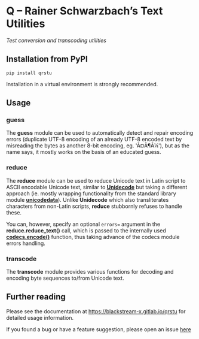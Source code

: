 # Q – Rainer Schwarzbach’s Text Utilities

_Test conversion and transcoding utilities_


## Installation from PyPI

```
pip install qrstu
```

Installation in a virtual environment is strongly recommended.


## Usage

### guess

The **guess** module can be used to automatically detect and repair encoding errors
(duplicate UTF-8 encoding of an already UTF-8 encoded text by misreading
the bytes as another 8-bit encoding, eg. 'Ã¤Ã¶Ã¼'),
but as the name says, it mostly works on the basis of an educated guess.


### reduce

The **reduce** module can be used to reduce Unicode text
in Latin script to ASCII encodable Unicode text,
similar to **[Unidecode](https://pypi.org/project/Unidecode/)**
but taking a different approach
(ie. mostly wrapping functionality from the standard library module
**[unicodedata](https://docs.python.org/3/library/unicodedata.html)**).
Unlike **Unidecode** which also transliterates characters from non-Latin scripts,
**reduce** stubbornly refuses to handle these.

You can, however, specify an optional `errors=` argument in the
**reduce.reduce_text()** call, which is passed to the internally used
**[codecs.encode()](https://docs.python.org/3/library/codecs.html#codecs.encode)**
function, thus taking advance of the codecs module errors handling.


### transcode

The **transcode** module provides various functions for decoding
and encoding byte sequences to/from Unicode text.


## Further reading

Please see the documentation at <https://blackstream-x.gitlab.io/qrstu>
for detailed usage information.

If you found a bug or have a feature suggestion,
please open an issue [here](https://gitlab.com/blackstream-x/qrstu/-/issues)

